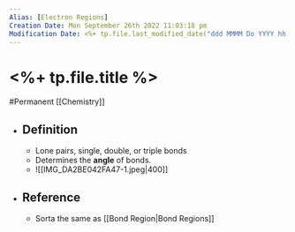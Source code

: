 ```yaml
---
Alias: [Electron Regions]
Creation Date: Mon September 26th 2022 11:03:18 pm 
Modification Date: <%+ tp.file.last_modified_date("ddd MMMM Do YYYY hh:mm:ss a") %>
---
```

# <%+ tp.file.title %>
#Permanent [[Chemistry]]

- ## Definition
	- Lone pairs, single, double, or triple bonds
	- Determines the **angle** of bonds.
	- ![[IMG_DA2BE042FA47-1.jpeg|400]]
- ## Reference
	- Sorta the same as [[Bond Region|Bond Regions]]